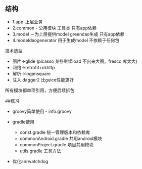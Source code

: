 
## 结构
- 1.app-上层业务 
- 2.common - 公用模块 工具类 只有app依赖 
- 3.model －为上层提供model greendao生成 只有app依赖 
- 4.modeldaogenerator 用于生成model 不依赖于任何包 

技术选型
- 图片->glide (picasso 某些继续load 不出来大图，fresco 库太大)
- 网络->retrofit+okhttp
- 解析->logansquare
- 注入 dagger2 比guice性能更好

所有模块都单项引用，方便后续拆包

##练习
- groovy简单使用 - info.groovy
- gradle使用
  - const.gradle 统一管理版本和依赖库
  - commonAndroid.gradle 共用android模块
  - commonProject.gradle  项目共用模块
  - utils.gradle 工具方法

- 优化anrwatchdog


